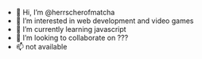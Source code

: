 - 👋 Hi, I’m @herrscherofmatcha
- 👀 I’m interested in web development and video games
- 🌱 I’m currently learning javascript
- 💞️ I’m looking to collaborate on ???
- 📫 not available

<!---
herrscherofmatcha/herrscherofmatcha is a ✨ special ✨ repository because its `README.md` (this file) appears on your GitHub profile.
You can click the Preview link to take a look at your changes.
--->
